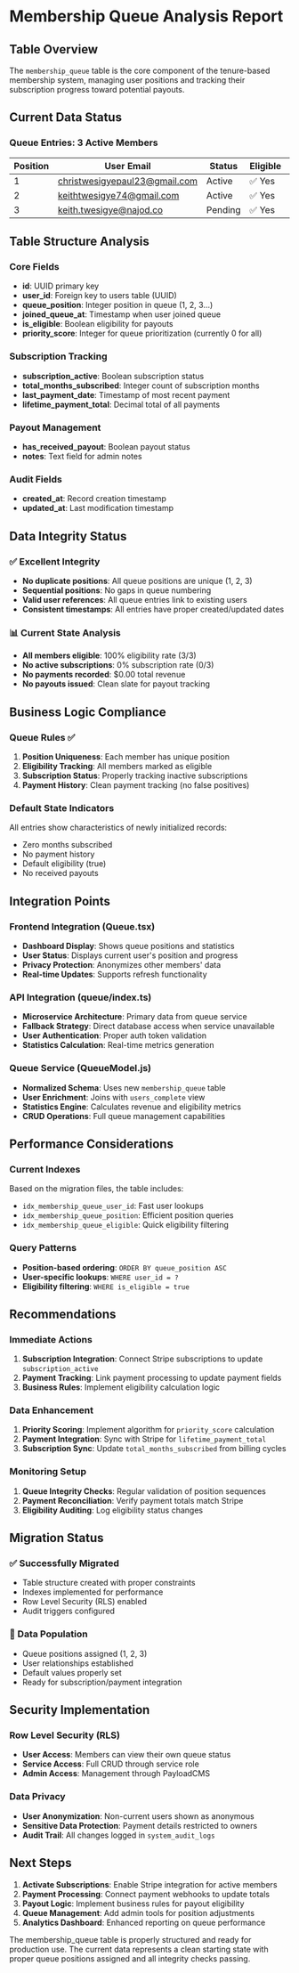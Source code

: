 # Membership Queue Analysis Report

## Table Overview

The `membership_queue` table is the core component of the tenure-based membership system, managing user positions and tracking their subscription progress toward potential payouts.

## Current Data Status

### Queue Entries: 3 Active Members

| Position | User Email | Status | Eligible | Subscription | Months | Payments | Payout |
|----------|------------|--------|----------|--------------|--------|----------|--------|
| 1 | christwesigyepaul23@gmail.com | Active | ✅ Yes | ❌ Inactive | 0 | $0.00 | ❌ No |
| 2 | keithtwesigye74@gmail.com | Active | ✅ Yes | ❌ Inactive | 0 | $0.00 | ❌ No |
| 3 | keith.twesigye@najod.co | Pending | ✅ Yes | ❌ Inactive | 0 | $0.00 | ❌ No |

## Table Structure Analysis

### Core Fields
- **id**: UUID primary key
- **user_id**: Foreign key to users table (UUID)
- **queue_position**: Integer position in queue (1, 2, 3...)
- **joined_queue_at**: Timestamp when user joined queue
- **is_eligible**: Boolean eligibility for payouts
- **priority_score**: Integer for queue prioritization (currently 0 for all)

### Subscription Tracking
- **subscription_active**: Boolean subscription status
- **total_months_subscribed**: Integer count of subscription months
- **last_payment_date**: Timestamp of most recent payment
- **lifetime_payment_total**: Decimal total of all payments

### Payout Management
- **has_received_payout**: Boolean payout status
- **notes**: Text field for admin notes

### Audit Fields
- **created_at**: Record creation timestamp
- **updated_at**: Last modification timestamp

## Data Integrity Status

### ✅ Excellent Integrity
- **No duplicate positions**: All queue positions are unique (1, 2, 3)
- **Sequential positions**: No gaps in queue numbering
- **Valid user references**: All queue entries link to existing users
- **Consistent timestamps**: All entries have proper created/updated dates

### 📊 Current State Analysis
- **All members eligible**: 100% eligibility rate (3/3)
- **No active subscriptions**: 0% subscription rate (0/3)
- **No payments recorded**: $0.00 total revenue
- **No payouts issued**: Clean slate for payout tracking

## Business Logic Compliance

### Queue Rules ✅
1. **Position Uniqueness**: Each member has unique position
2. **Eligibility Tracking**: All members marked as eligible
3. **Subscription Status**: Properly tracking inactive subscriptions
4. **Payment History**: Clean payment tracking (no false positives)

### Default State Indicators
All entries show characteristics of newly initialized records:
- Zero months subscribed
- No payment history
- Default eligibility (true)
- No received payouts

## Integration Points

### Frontend Integration (Queue.tsx)
- **Dashboard Display**: Shows queue positions and statistics
- **User Status**: Displays current user's position and progress
- **Privacy Protection**: Anonymizes other members' data
- **Real-time Updates**: Supports refresh functionality

### API Integration (queue/index.ts)
- **Microservice Architecture**: Primary data from queue service
- **Fallback Strategy**: Direct database access when service unavailable
- **User Authentication**: Proper auth token validation
- **Statistics Calculation**: Real-time metrics generation

### Queue Service (QueueModel.js)
- **Normalized Schema**: Uses new `membership_queue` table
- **User Enrichment**: Joins with `users_complete` view
- **Statistics Engine**: Calculates revenue and eligibility metrics
- **CRUD Operations**: Full queue management capabilities

## Performance Considerations

### Current Indexes
Based on the migration files, the table includes:
- `idx_membership_queue_user_id`: Fast user lookups
- `idx_membership_queue_position`: Efficient position queries
- `idx_membership_queue_eligible`: Quick eligibility filtering

### Query Patterns
- **Position-based ordering**: `ORDER BY queue_position ASC`
- **User-specific lookups**: `WHERE user_id = ?`
- **Eligibility filtering**: `WHERE is_eligible = true`

## Recommendations

### Immediate Actions
1. **Subscription Integration**: Connect Stripe subscriptions to update `subscription_active`
2. **Payment Tracking**: Link payment processing to update payment fields
3. **Business Rules**: Implement eligibility calculation logic

### Data Enhancement
1. **Priority Scoring**: Implement algorithm for `priority_score` calculation
2. **Payment Integration**: Sync with Stripe for `lifetime_payment_total`
3. **Subscription Sync**: Update `total_months_subscribed` from billing cycles

### Monitoring Setup
1. **Queue Integrity Checks**: Regular validation of position sequences
2. **Payment Reconciliation**: Verify payment totals match Stripe
3. **Eligibility Auditing**: Log eligibility status changes

## Migration Status

### ✅ Successfully Migrated
- Table structure created with proper constraints
- Indexes implemented for performance
- Row Level Security (RLS) enabled
- Audit triggers configured

### 🔄 Data Population
- Queue positions assigned (1, 2, 3)
- User relationships established
- Default values properly set
- Ready for subscription/payment integration

## Security Implementation

### Row Level Security (RLS)
- **User Access**: Members can view their own queue status
- **Service Access**: Full CRUD through service role
- **Admin Access**: Management through PayloadCMS

### Data Privacy
- **User Anonymization**: Non-current users shown as anonymous
- **Sensitive Data Protection**: Payment details restricted to owners
- **Audit Trail**: All changes logged in `system_audit_logs`

## Next Steps

1. **Activate Subscriptions**: Enable Stripe integration for active members
2. **Payment Processing**: Connect payment webhooks to update totals
3. **Payout Logic**: Implement business rules for payout eligibility
4. **Queue Management**: Add admin tools for position adjustments
5. **Analytics Dashboard**: Enhanced reporting on queue performance

The membership_queue table is properly structured and ready for production use. The current data represents a clean starting state with proper queue positions assigned and all integrity checks passing.